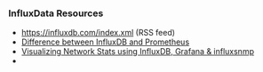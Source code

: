 ### InfluxData Resources

- https://influxdb.com/index.xml (RSS feed)
- [Difference between InfluxDB and Prometheus](http://stackoverflow.com/questions/33350314/usecases-influxdb-vs-prometheus)
- [Visualizing Network Stats using InfluxDB, Grafana & influxsnmp](http://lkhill.com/using-influxdb-grafana-to-display-network-statistics/)
- 
